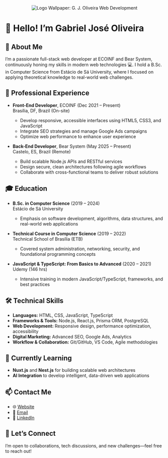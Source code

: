 <div align="center" style="border-radius: 0.375rem;">
  <img src="https://www.gjoliveira.dev/fundo-svg-fino-com-logo.png" alt="Logo Wallpaper: G. J. Oliveira Web Development" />
</div>

# 👋 Hello! I’m Gabriel José Oliveira

## 🚀 About Me
I’m a passionate full-stack web developer at ECOINF and Bear System, continuously honing my skills in modern web technologies 💻. I hold a B.Sc. in Computer Science from Estácio de Sá University, where I focused on applying theoretical knowledge to real-world web challenges.

## 💼 Professional Experience
- **Front-End Developer**, ECOINF (Dec 2021 – Present)  
  Brasília, DF, Brazil (On-site)  
  - Develop responsive, accessible interfaces using HTML5, CSS3, and JavaScript  
  - Integrate SEO strategies and manage Google Ads campaigns  
  - Optimize web performance to enhance user experience

- **Back-End Developer**, Bear System (May 2025 – Present)  
  Castelo, ES, Brazil (Remote)  
  - Build scalable Node.js APIs and RESTful services  
  - Design secure, clean architectures following agile workflows  
  - Collaborate with cross-functional teams to deliver robust solutions

## 🎓 Education
- **B.Sc. in Computer Science** (2019 – 2024)  
  Estácio de Sá University  
  - Emphasis on software development, algorithms, data structures, and real-world web applications

- **Technical Course in Computer Science** (2019 – 2022)  
  Technical School of Brasília (ETB)  
  - Covered system administration, networking, security, and foundational programming concepts

- **JavaScript & TypeScript: From Basics to Advanced** (2020 – 2021)  
  Udemy (146 hrs)  
  - Intensive training in modern JavaScript/TypeScript, frameworks, and best practices

## 🛠️ Technical Skills
- **Languages:** HTML, CSS, JavaScript, TypeScript  
- **Frameworks & Tools:** Node.js, React.js, Prisma ORM, PostgreSQL  
- **Web Development:** Responsive design, performance optimization, accessibility  
- **Digital Marketing:** Advanced SEO, Google Ads, Analytics  
- **Workflow & Collaboration:** Git/GitHub, VS Code, Agile methodologies

## 🌱 Currently Learning
- **Nuxt.js** and **Nest.js** for building scalable web architectures  
- **AI Integration** to develop intelligent, data-driven web applications

## 📫 Contact Me
- 🌐 [Website](https://www.gjoliveira.dev)  
- 💌 [Email](mailto:gjoliveira@gjoliveira.dev)  
- 🔗 [LinkedIn](https://www.linkedin.com/in/gjoliveira963/)

## 🌟 Let’s Connect
I’m open to collaborations, tech discussions, and new challenges—feel free to reach out!  
